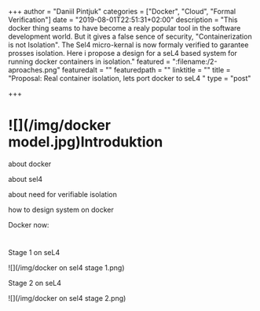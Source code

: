 +++
author = "Daniil Pintjuk"
categories = ["Docker", "Cloud", "Formal Verification"]
date = "2019-08-01T22:51:31+02:00"
description = "This docker thing seams to have become a realy popular tool in the software development world. But it gives a false sence of security, \"Containerization is not Isolation\". The Sel4 micro-kernal is now formaly verified to garantee prosses isolation. Here i propose a design for a seL4 based system for running docker containers in isolation."
featured = ":filename:/2-aproaches.png"
featuredalt = ""
featuredpath = ""
linktitle = ""
title = "Proposal: Real container isolation, lets port docker to seL4  "
type = "post"

+++
# ![](/img/docker model.jpg)Introduktion

about docker

about sel4

about need for verifiable isolation

how to design system on docker

Docker now:

# 

Stage 1 on seL4

![](/img/docker on sel4 stage 1.png)

Stage 2 on seL4

![](/img/docker on sel4 stage 2.png)
